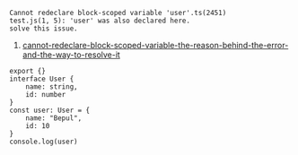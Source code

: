 ```
Cannot redeclare block-scoped variable 'user'.ts(2451)
test.js(1, 5): 'user' was also declared here.
solve this issue.
```
1. [cannot-redeclare-block-scoped-variable-the-reason-behind-the-error-and-the-way-to-resolve-it](https://www.aritsltd.com/blog/frontend-development/cannot-redeclare-block-scoped-variable-the-reason-behind-the-error-and-the-way-to-resolve-it/)
```
export {}
interface User {
    name: string,
    id: number
}
const user: User = {
    name: "Bepul",
    id: 10
}
console.log(user)

```